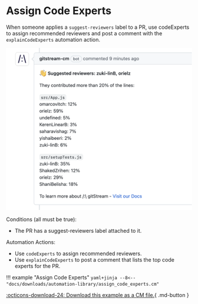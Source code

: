 
# Assign Code Experts

When someone applies a `suggest-reviewers` label to a PR, use codeExperts to assign recommended reviewers and post a comment with the `explainCodeExperts` automation action.

![Assign Code Experts](assign_code_experts.png)

Conditions (all must be true):

* The PR has a suggest-reviewers label attached to it.

Automation Actions:

* Use `codeExperts` to assign recommended reviewers.
* Use `explainCodeExperts` to post a comment that lists the top code experts for the PR.

!!! example "Assign Code Experts"
    ```yaml+jinja
    --8<-- "docs/downloads/automation-library/assign_code_experts.cm"
    ```
    <div class="result" markdown>
      <span>
      [:octicons-download-24: Download this example as a CM file.](/downloads/automation-library/assign_code_experts.cm){ .md-button }
      </span>
    </div>